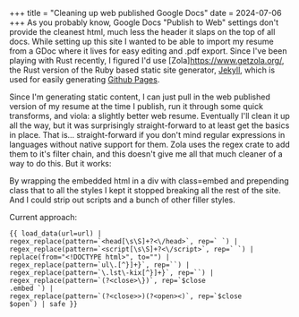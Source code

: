 +++
title = "Cleaning up web published Google Docs"
date = 2024-07-06
+++
As you probably know, Google Docs "Publish to Web" settings don't provide the cleanest html, much less the header it slaps on the top of all docs. While setting up this site I wanted to be able to import my resume from a GDoc where it lives for easy editing and .pdf export. Since I've been playing with Rust recently, I figured I'd use [Zola]https://www.getzola.org/, the Rust version of the Ruby based static site generator, [Jekyll](https://jekyllrb.com/), which is used for easily generating [Github Pages](https://pages.github.com/).

Since I'm generating static content, I can just pull in the web published version of my resume at the time I publish, run it through some quick transforms, and viola: a slightly better web resume. Eventually I'll clean it up all the way, but it was surprisingly straight-forward to at least get the basics in place.  That is... straight-forward if you don't mind regular expressions in languages without native support for them. Zola uses the regex crate to add them to it's filter chain, and this doesn't give me all that much cleaner of a way to do this. But it works:

By wrapping the embedded html in a div with class=embed and prepending class that to all the styles I kept it stopped breaking all the rest of the site. And I could strip out scripts and a bunch of other filler styles.

Current approach:

```
{{ load_data(url=url) | 
regex_replace(pattern=`<head[\s\S]+?<\/head>`, rep=` `) | 
regex_replace(pattern=`<script[\s\S]+?<\/script>`, rep=` `) | 
replace(from="<!DOCTYPE html>", to="") | 
regex_replace(pattern=`ul\.[^}]+}`, rep=``) | 
regex_replace(pattern=`\.lst\-kix[^}]+}`, rep=``) | 
regex_replace(pattern=`(?<close>\})`, rep=`$close
.embed `) | 
regex_replace(pattern=`(?<close>>)(?<open><)`, rep=`$close
$open`) | safe }}
````
